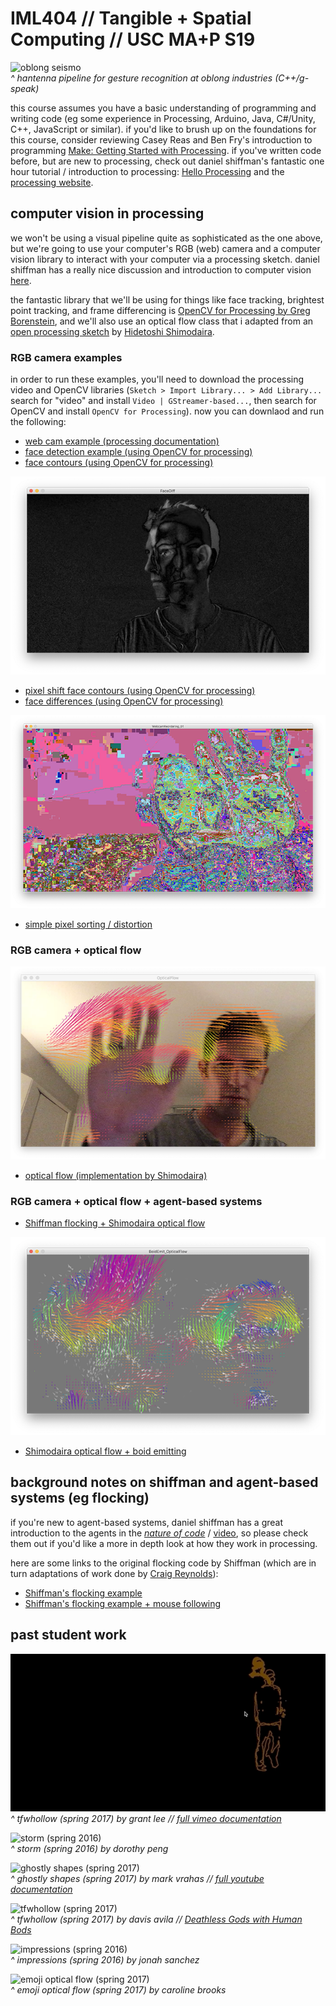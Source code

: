 # IML404 // Tangible + Spatial Computing // USC MA+P S19   

![oblong seismo](https://github.com/johnbcarpenter/USC_IML404_IMAGES/blob/master/images/seismo-gesture.gif)  
_^ hantenna pipeline for gesture recognition at oblong industries (C++/g-speak)_

this course assumes you have a basic understanding of programming and writing code (eg some experience in Processing, Arduino, Java, C#/Unity, C++, JavaScript or similar). if you'd like to brush up on the foundations for this course, consider reviewing Casey Reas and Ben Fry's introduction to programming [Make: Getting Started with Processing](http://shop.oreilly.com/product/0636920000570.do). if you've written code before, but are new to processing, check out daniel shiffman's fantastic one hour tutorial / introduction to processing: [Hello Processing](http://hello.processing.org) and the [processing website](http://processing.org).

## computer vision in processing
we won't be using a visual pipeline quite as sophisticated as the one above, but we're going to use your computer's RGB (web) camera and a computer vision library to interact with your computer via a processing sketch.  daniel shiffman has a really nice discussion and introduction to computer vision [here](https://www.youtube.com/watch?v=h8tk0hmWB44).

the fantastic library that we'll be using for things like face tracking, brightest point tracking, and frame differencing is [OpenCV for Processing by Greg Borenstein](https://github.com/atduskgreg/opencv-processing), and we'll also use an optical flow class that i adapted from an [open processing sketch](https://www.openprocessing.org/sketch/10435/) by [Hidetoshi Shimodaira](https://vimeo.com/12629933).

### RGB camera examples
in order to run these examples, you'll need to download the processing video and OpenCV libraries (`Sketch > Import Library... > Add Library...` search for "video" and install `Video | GStreamer-based...`, then search for OpenCV and install `OpenCV for Processing`).  now you can downlaod and run the following:

- [web cam example (processing documentation)](https://github.com/johnbcarpenter/USC_IML404/tree/master/RGB_CAMERA/Webcam)
- [face detection example (using OpenCV for processing)](https://github.com/johnbcarpenter/USC_IML404/tree/master/RGB_CAMERA/FaceDetection)
- [face contours (using OpenCV for processing)](https://github.com/johnbcarpenter/USC_IML404/tree/master/RGB_CAMERA/ContourUpdate)

![pixel shift / face diff](https://github.com/johnbcarpenter/USC_IML404_IMAGES/blob/master/images/face-diff.png)

- [pixel shift face contours (using OpenCV for processing)](https://github.com/johnbcarpenter/USC_IML404/tree/master/RGB_CAMERA/ContourUpdateDistort)
- [face differences (using OpenCV for processing)](https://github.com/johnbcarpenter/USC_IML404/tree/master/RGB_CAMERA/FaceDiff)

![simple pixel sorting](https://github.com/johnbcarpenter/USC_IML404_IMAGES/blob/master/images/pixel-sort.png)

- [simple pixel sorting / distortion](https://github.com/johnbcarpenter/USC_IML404/tree/master/RGB_CAMERA/WebcamReordering_01)
  
### RGB camera + optical flow

![optical flow](https://github.com/johnbcarpenter/USC_IML404_IMAGES/blob/master/images/optical-flow.png)

- [optical flow (implementation by Shimodaira)](https://github.com/johnbcarpenter/USC_IML404/tree/master/RGB_CAMERA/OpticalFlow)

### RGB camera + optical flow + agent-based systems
- [Shiffman flocking + Shimodaira optical flow](https://github.com/johnbcarpenter/USC_IML404/tree/master/AGENTS/Flocking_OpticalFlow) 

![optical flow + boid emitting](https://github.com/johnbcarpenter/USC_IML404_IMAGES/blob/master/images/boid-flow.png)

- [Shimodaira optical flow + boid emitting](https://github.com/johnbcarpenter/USC_IML404/tree/master/AGENTS/BoidEmit_OpticalFlow)  
  
## background notes on shiffman and agent-based systems (eg flocking)  
if you're new to agent-based systems, daniel shiffman has a great introduction to the agents in the [_nature of code_](http://natureofcode.com/book/chapter-6-autonomous-agents/) / [video](https://vimeo.com/63928274), so please check them out if you'd like a more in depth look at how they work in processing.  

here are some links to the original flocking code by Shiffman (which are in turn adaptations of work done by [Craig Reynolds](https://www.red3d.com/cwr/papers/1987/boids.html)):  
- [Shiffman's flocking example](https://github.com/shiffman/The-Nature-of-Code-Examples/tree/master/chp06_agents/NOC_6_09_Flocking)  
- [Shiffman's flocking example + mouse following](https://github.com/shiffman/The-Nature-of-Code-Examples/tree/master/chp06_agents/NOC_6_09_FlockingMouse)  

## past student work
![neon dancer (spring 2017)](https://github.com/johnbcarpenter/USC_IML404_IMAGES/blob/master/images/neon-dancer-spring17.gif)  
_^ tfwhollow (spring 2017) by grant lee // [full vimeo documentation](https://vimeo.com/207423025)_

![storm (spring 2016)](https://github.com/johnbcarpenter/USC_IML404_IMAGES/blob/master/images/storm-spring16.gif)  
_^ storm (spring 2016) by dorothy peng_

![ghostly shapes (spring 2017)](https://github.com/johnbcarpenter/USC_IML404_IMAGES/blob/master/images/ghostly-shapes-spring17.gif)  
_^ ghostly shapes (spring 2017) by mark vrahas // [full youtube documentation](https://www.youtube.com/watch?v=6qYEf4AhuUI)_

![tfwhollow (spring 2017)](https://github.com/johnbcarpenter/USC_IML404_IMAGES/blob/master/images/tfwhollow-spring17.gif)  
_^ tfwhollow (spring 2017) by davis avila // [Deathless Gods with Human Bods](https://vimeo.com/207192583)_

![impressions (spring 2016)](https://github.com/johnbcarpenter/USC_IML404_IMAGES/blob/master/images/storm-spring16.gif)  
_^ impressions (spring 2016) by jonah sanchez_

![emoji optical flow (spring 2017)](https://github.com/johnbcarpenter/USC_IML404_IMAGES/blob/master/images/emoji-optical-flow-spring17.gif)  
_^ emoji optical flow (spring 2017) by caroline brooks_